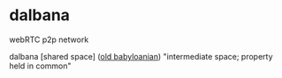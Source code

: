 # dalbana

webRTC p2p network

dalbana [shared space]  ([old babyloanian](http://psd.museum.upenn.edu/epsd/epsd/e867.html)) "intermediate space; property held in common"

